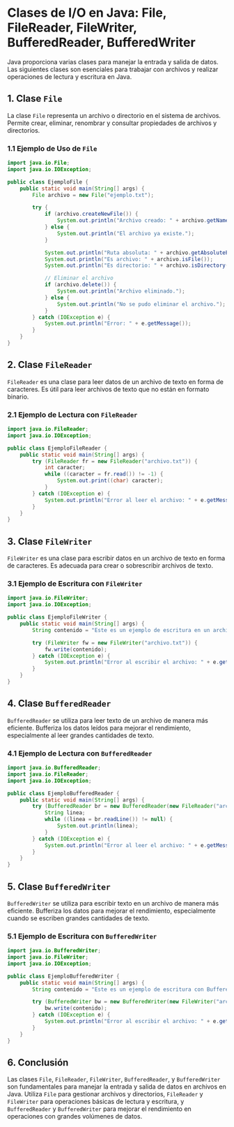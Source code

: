 # Clases de I/O en Java: File, FileReader, FileWriter, BufferedReader, BufferedWriter

Java proporciona varias clases para manejar la entrada y salida de datos. Las siguientes clases son esenciales para trabajar con archivos y realizar operaciones de lectura y escritura en Java.

## 1. Clase `File`

La clase `File` representa un archivo o directorio en el sistema de archivos. Permite crear, eliminar, renombrar y consultar propiedades de archivos y directorios.

### 1.1 Ejemplo de Uso de `File`

```java
import java.io.File;
import java.io.IOException;

public class EjemploFile {
    public static void main(String[] args) {
        File archivo = new File("ejemplo.txt");

        try {
            if (archivo.createNewFile()) {
                System.out.println("Archivo creado: " + archivo.getName());
            } else {
                System.out.println("El archivo ya existe.");
            }

            System.out.println("Ruta absoluta: " + archivo.getAbsolutePath());
            System.out.println("Es archivo: " + archivo.isFile());
            System.out.println("Es directorio: " + archivo.isDirectory());

            // Eliminar el archivo
            if (archivo.delete()) {
                System.out.println("Archivo eliminado.");
            } else {
                System.out.println("No se pudo eliminar el archivo.");
            }
        } catch (IOException e) {
            System.out.println("Error: " + e.getMessage());
        }
    }
}
```

## 2. Clase `FileReader`

`FileReader` es una clase para leer datos de un archivo de texto en forma de caracteres. Es útil para leer archivos de texto que no están en formato binario.

### 2.1 Ejemplo de Lectura con `FileReader`

```java
import java.io.FileReader;
import java.io.IOException;

public class EjemploFileReader {
    public static void main(String[] args) {
        try (FileReader fr = new FileReader("archivo.txt")) {
            int caracter;
            while ((caracter = fr.read()) != -1) {
                System.out.print((char) caracter);
            }
        } catch (IOException e) {
            System.out.println("Error al leer el archivo: " + e.getMessage());
        }
    }
}
```

## 3. Clase `FileWriter`

`FileWriter` es una clase para escribir datos en un archivo de texto en forma de caracteres. Es adecuada para crear o sobrescribir archivos de texto.

### 3.1 Ejemplo de Escritura con `FileWriter`

```java
import java.io.FileWriter;
import java.io.IOException;

public class EjemploFileWriter {
    public static void main(String[] args) {
        String contenido = "Este es un ejemplo de escritura en un archivo.";

        try (FileWriter fw = new FileWriter("archivo.txt")) {
            fw.write(contenido);
        } catch (IOException e) {
            System.out.println("Error al escribir el archivo: " + e.getMessage());
        }
    }
}
```

## 4. Clase `BufferedReader`

`BufferedReader` se utiliza para leer texto de un archivo de manera más eficiente. Bufferiza los datos leídos para mejorar el rendimiento, especialmente al leer grandes cantidades de texto.

### 4.1 Ejemplo de Lectura con `BufferedReader`

```java
import java.io.BufferedReader;
import java.io.FileReader;
import java.io.IOException;

public class EjemploBufferedReader {
    public static void main(String[] args) {
        try (BufferedReader br = new BufferedReader(new FileReader("archivo.txt"))) {
            String linea;
            while ((linea = br.readLine()) != null) {
                System.out.println(linea);
            }
        } catch (IOException e) {
            System.out.println("Error al leer el archivo: " + e.getMessage());
        }
    }
}
```

## 5. Clase `BufferedWriter`

`BufferedWriter` se utiliza para escribir texto en un archivo de manera más eficiente. Bufferiza los datos para mejorar el rendimiento, especialmente cuando se escriben grandes cantidades de texto.

### 5.1 Ejemplo de Escritura con `BufferedWriter`

```java
import java.io.BufferedWriter;
import java.io.FileWriter;
import java.io.IOException;

public class EjemploBufferedWriter {
    public static void main(String[] args) {
        String contenido = "Este es un ejemplo de escritura con BufferedWriter.";

        try (BufferedWriter bw = new BufferedWriter(new FileWriter("archivo.txt"))) {
            bw.write(contenido);
        } catch (IOException e) {
            System.out.println("Error al escribir el archivo: " + e.getMessage());
        }
    }
}
```

## 6. Conclusión

Las clases `File`, `FileReader`, `FileWriter`, `BufferedReader`, y `BufferedWriter` son fundamentales para manejar la entrada y salida de datos en archivos en Java. Utiliza `File` para gestionar archivos y directorios, `FileReader` y `FileWriter` para operaciones básicas de lectura y escritura, y `BufferedReader` y `BufferedWriter` para mejorar el rendimiento en operaciones con grandes volúmenes de datos.
